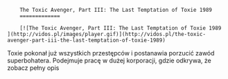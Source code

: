 
        The Toxic Avenger, Part III: The Last Temptation of Toxie 1989 
        =============
        
        [![The Toxic Avenger, Part III: The Last Temptation of Toxie 1989 ](http://vidos.pl/images/player.gif)](http://vidos.pl/the-toxic-avenger-part-iii-the-last-temptation-of-toxie-1989)
        
        
 Toxie pokonał już wszystkich przestępców i postanawia porzucić zawód superbohatera. Podejmuje pracę w dużej korporacji, gdzie odkrywa, że zobacz pełny opis
    